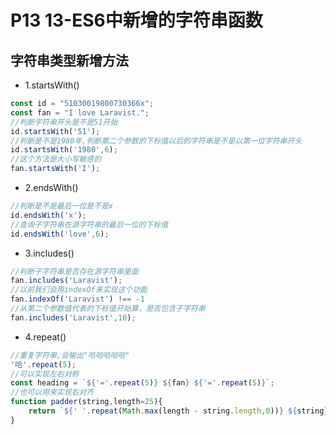 # P13 13-ES6中新增的字符串函数

## 字符串类型新增方法

- 1.startsWith()

```js
const id = "51030019800730366x";
const fan = "I love Laravist.";
//判断字符串开头是不是51开始
id.startsWith('51');
//判断是不是1980年,判断第二个参数的下标值以后的字符串是不是以第一位字符串开头
id.startsWith('1980',6);
//这个方法是大小写敏感的
fan.startsWith('I');
```

- 2.endsWith()

```js
//判断是不是最后一位是不是x
id.endsWith('x');
//查询子字符串在源字符串的最后一位的下标值
id.endsWith('love',6);
```

- 3.includes()

```js
//判断子字符串是否存在源字符串里面
fan.includes('Laravist');
//以前我们会用indexOf来实现这个功能
fan.indexOf('Laravist') !== -1
//从第二个参数值代表的下标值开始算，是否包含子字符串
fan.includes('Laravist',10);
```

- 4.repeat()

```js
//重复字符串,会输出"哈哈哈哈哈"
'哈'.repeat(5);
//可以实现左右对称
const heading = `${'='.repeat(5)} ${fan} ${'='.repeat(5)}`;
//也可以用来实现右对齐
function padder(string,length=25){
    return `${' '.repeat(Math.max(length - string.length,0))} ${string}`;
}
```